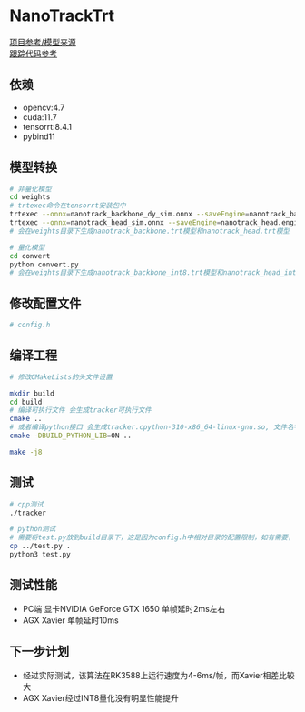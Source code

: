 # NanoTrackTrt
[项目参考/模型来源](https://github.com/HonglinChu/SiamTrackers/tree/master/NanoTrack)    
[跟踪代码参考](https://github.com/opencv/opencv/blob/4.x/modules/video/src/tracking/tracker_nano.cpp)   

## 依赖
- opencv:4.7
- cuda:11.7
- tensorrt:8.4.1
- pybind11

## 模型转换
```bash
# 非量化模型  
cd weights
# trtexec命令在tensorrt安装包中
trtexec --onnx=nanotrack_backbone_dy_sim.onnx --saveEngine=nanotrack_backbone.engine --minShapes=input:1x3x127x127 --optShapes=input:1x3x127x127 --maxShapes=input:1x3x255x255  
trtexec --onnx=nanotrack_head_sim.onnx --saveEngine=nanotrack_head.engine
# 会在weights目录下生成nanotrack_backbone.trt模型和nanotrack_head.trt模型   

# 量化模型
cd convert
python convert.py
# 会在weights目录下生成nanotrack_backbone_int8.trt模型和nanotrack_head_int8.trt模型   

```

## 修改配置文件
```bash
# config.h
```

## 编译工程
```bash
# 修改CMakeLists的头文件设置

mkdir build 
cd build
# 编译可执行文件 会生成tracker可执行文件   
cmake ..
# 或者编译python接口 会生成tracker.cpython-310-x86_64-linux-gnu.so, 文件名字会根据当前python版本和系统架构有所变动   
cmake -DBUILD_PYTHON_LIB=ON ..

make -j8
```

## 测试
```bash
# cpp测试  
./tracker

# python测试
# 需要将test.py放到build目录下，这是因为config.h中相对目录的配置限制，如有需要，可自行修改
cp ../test.py .
python3 test.py
```

## 测试性能
- PC端 显卡NVIDIA GeForce GTX 1650  单帧延时2ms左右
- AGX Xavier 单帧延时10ms

## 下一步计划
- 经过实际测试，该算法在RK3588上运行速度为4-6ms/帧，而Xavier相差比较大    
- AGX Xavier经过INT8量化没有明显性能提升    
